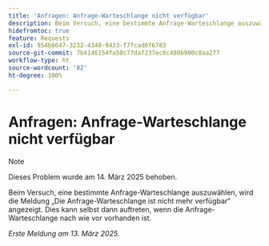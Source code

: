 ```yaml
---
title: 'Anfragen: Anfrage-Warteschlange nicht verfügbar'
description: Beim Versuch, eine bestimmte Anfrage-Warteschlange auszuwählen, wird die Meldung „Die Anfrage-Warteschlange ist nicht mehr verfügbar“ angezeigt. Dies kann selbst dann auftreten, wenn die Anfrage-Warteschlange nach wie vor vorhanden ist.
hidefromtoc: true
feature: Requests
exl-id: 954b6647-3232-4340-9433-f7fcad0f6783
source-git-commit: 7b4146154fa50c77daf237ec8c480b900c0aa277
workflow-type: ht
source-wordcount: '82'
ht-degree: 100%

---
```


# Anfragen: Anfrage-Warteschlange nicht verfügbar

>[!NOTE]
>
>Dieses Problem wurde am 14. März 2025 behoben.

Beim Versuch, eine bestimmte Anfrage-Warteschlange auszuwählen, wird die Meldung „Die Anfrage-Warteschlange ist nicht mehr verfügbar“ angezeigt. Dies kann selbst dann auftreten, wenn die Anfrage-Warteschlange nach wie vor vorhanden ist.

_Erste Meldung am 13. März 2025._
